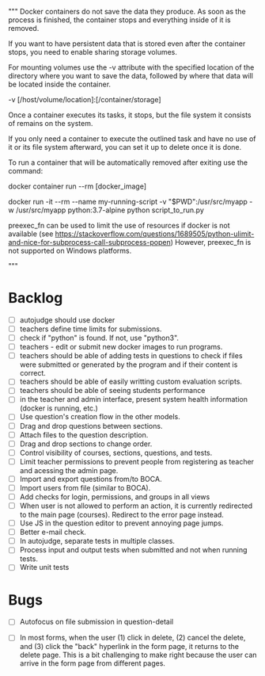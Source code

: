 
"""
Docker containers do not save the data they produce. As soon as the process is finished, the container stops and everything inside of it is removed.

If you want to have persistent data that is stored even after the container stops, you need to enable sharing storage volumes.

For mounting volumes use the -v attribute with the specified location of the directory where you want to save the data, followed by where that data will be located inside the container.

-v [/host/volume/location]:[/container/storage]

Once a container executes its tasks, it stops, but the file system it consists of remains on the system.

If you only need a container to execute the outlined task and have no use of it or its file system afterward, you can set it up to delete once it is done.

To run a container that will be automatically removed after exiting use the command:

docker container run --rm [docker_image]

docker run -it --rm --name my-running-script -v "$PWD":/usr/src/myapp -w /usr/src/myapp python:3.7-alpine python script_to_run.py

preexec_fn can be used to limit the use of resources if docker is not available
(see https://stackoverflow.com/questions/1689505/python-ulimit-and-nice-for-subprocess-call-subprocess-popen)
However, preexec_fn is not supported on Windows platforms.

"""

# Backlog

- [ ] autojudge should use docker
- [ ] teachers define time limits for submissions.
- [ ] check if "python" is found. If not, use "python3".
- [ ] teachers - edit or submit new docker images to run programs.
- [ ] teachers should be able of adding tests in questions to check if 
 files were submitted or generated by the program and if their content 
 is correct.
- [ ] teachers should be able of easily writting custom evaluation scripts.
- [ ] teachers should be able of seeing students performance
- [ ] in the teacher and admin interface, present system health information (docker is running, etc.)
- [ ] Use question's creation flow in the other models.
- [ ] Drag and drop questions between sections.
- [ ] Attach files to the question description.
- [ ] Drag and drop sections to change order.
- [ ] Control visibility of courses, sections, questions, and tests.
- [ ] Limit teacher permissions to prevent people from registering as teacher and acessing the admin page.
- [ ] Import and export questions from/to BOCA.
- [ ] Import users from file (similar to BOCA).
- [ ] Add checks for login, permissions, and groups in all views
- [ ] When user is not allowed to perform an action, it is currently redirected to
the main page (courses). Redirect to the error page instead.
- [ ] Use JS in the question editor to prevent annoying page jumps.
- [ ] Better e-mail check.
- [ ] In autojudge, separate tests in multiple classes.
- [ ] Process input and output tests when submitted and not when running tests.
- [ ] Write unit tests

# Bugs 

- [ ] Autofocus on file submission in question-detail

- [ ] In most forms, when the user (1) click in delete, (2) cancel the delete, and (3) 
click the "back" hyperlink in the form page, it returns to the delete page. This is 
a bit challenging to make right because the user can arrive in the form page from 
different pages.



